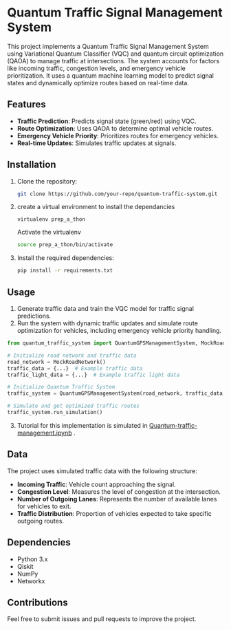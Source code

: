 # Quantum Traffic Signal Management System

This project implements a Quantum Traffic Signal Management System using Variational Quantum Classifier (VQC) and quantum circuit optimization (QAOA) to manage traffic at intersections. The system accounts for factors like incoming traffic, congestion levels, and emergency vehicle prioritization. It uses a quantum machine learning model to predict signal states and dynamically optimize routes based on real-time data.

## Features
- **Traffic Prediction**: Predicts signal state (green/red) using VQC.
- **Route Optimization**: Uses QAOA to determine optimal vehicle routes.
- **Emergency Vehicle Priority**: Prioritizes routes for emergency vehicles.
- **Real-time Updates**: Simulates traffic updates at signals.

## Installation
1. Clone the repository:
    ```bash
    git clone https://github.com/your-repo/quantum-traffic-system.git
    ```
2. create a virtual environment to install the dependancies
   ```back
   virtualenv prep_a_thon
   ```
    Activate the virtualenv
   ```bash
   source prep_a_thon/bin/activate
   ```
4. Install the required dependencies:
    ```bash
    pip install -r requirements.txt
    ```

## Usage
1. Generate traffic data and train the VQC model for traffic signal predictions.
2. Run the system with dynamic traffic updates and simulate route optimization for vehicles, including emergency vehicle priority handling.

```python
from quantum_traffic_system import QuantumGPSManagementSystem, MockRoadNetwork

# Initialize road network and traffic data
road_network = MockRoadNetwork()
traffic_data = {...}  # Example traffic data
traffic_light_data = {...}  # Example traffic light data

# Initialize Quantum Traffic System
traffic_system = QuantumGPSManagementSystem(road_network, traffic_data, source='A', destination='E', traffic_light_data=traffic_light_data)

# Simulate and get optimized traffic routes
traffic_system.run_simulation()
```
3. Tutorial for this implementation is simulated in [Quantum-traffic-management.ipynb](https://github.com/Subhasree4921/PREP_A_THON_24/blob/master/Quantum-traffic-management.ipynb) .

## Data
The project uses simulated traffic data with the following structure:
- **Incoming Traffic**: Vehicle count approaching the signal.
- **Congestion Level**: Measures the level of congestion at the intersection.
- **Number of Outgoing Lanes**: Represents the number of available lanes for vehicles to exit.
- **Traffic Distribution**: Proportion of vehicles expected to take specific outgoing routes.

## Dependencies
- Python 3.x
- Qiskit
- NumPy
- Networkx

## Contributions
Feel free to submit issues and pull requests to improve the project.

